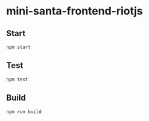 # mini-santa-frontend-riotjs



## Start

```
npm start
```

## Test

```
npm test
```

## Build

```
npm run build
```
